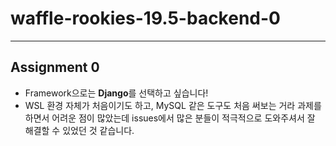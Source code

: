 # waffle-rookies-19.5-backend-0
---

## Assignment 0
* Framework으로는 **Django**를 선택하고 싶습니다!
* WSL 환경 자체가 처음이기도 하고, MySQL 같은 도구도 처음 써보는 거라 과제를 하면서 어려운 점이 많았는데 issues에서 많은 분들이 적극적으로 도와주셔서 잘 해결할 수 있었던 것 같습니다.
